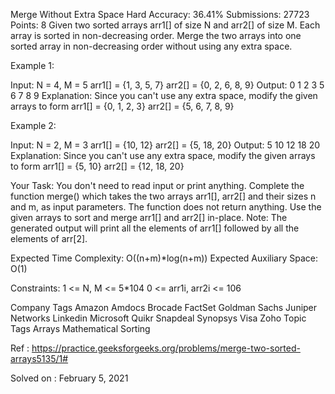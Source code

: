 Merge Without Extra Space 
Hard Accuracy: 36.41% Submissions: 27723 Points: 8
Given two sorted arrays arr1[] of size N and arr2[] of size M. Each array is sorted in non-decreasing order. Merge the two arrays into one sorted array in non-decreasing order without using any extra space.


Example 1:

Input:
N = 4, M = 5
arr1[] = {1, 3, 5, 7}
arr2[] = {0, 2, 6, 8, 9}
Output: 0 1 2 3 5 6 7 8 9
Explanation: Since you can't use any 
extra space, modify the given arrays
to form 
arr1[] = {0, 1, 2, 3}
arr2[] = {5, 6, 7, 8, 9}

Example 2:

Input:
N = 2, M = 3
arr1[] = {10, 12}
arr2[] = {5, 18, 20}
Output: 5 10 12 18 20
Explanation: Since you can't use any
extra space, modify the given arrays
to form 
arr1[] = {5, 10}
arr2[] = {12, 18, 20}
 

Your Task:
You don't need to read input or print anything. Complete the function merge() which takes the two arrays arr1[], arr2[] and their sizes n and m, as input parameters. The function does not return anything. Use the given arrays to sort and merge arr1[] and arr2[] in-place. 
Note: The generated output will print all the elements of arr1[] followed by all the elements of arr[2].


Expected Time Complexity: O((n+m)*log(n+m))
Expected Auxiliary Space: O(1)


Constraints:
1 <= N, M <= 5*104
0 <= arr1i, arr2i <= 106

 

Company Tags
 Amazon Amdocs Brocade FactSet Goldman Sachs Juniper Networks Linkedin Microsoft Quikr Snapdeal Synopsys Visa Zoho
Topic Tags
 Arrays Mathematical Sorting

Ref : https://practice.geeksforgeeks.org/problems/merge-two-sorted-arrays5135/1#

Solved on : February 5, 2021